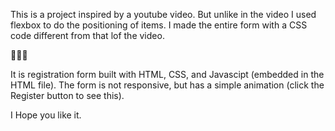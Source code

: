 This is a project inspired by a youtube video. But unlike in the video I used flexbox to do the positioning of items. I made the entire form with a CSS code different from that lof the video. 

🎀🎀🎀

It is registration form built with HTML, CSS, and Javascipt (embedded in the HTML file).
The form is not responsive, but has a simple animation (click the Register button to see this).

I Hope you like it.

